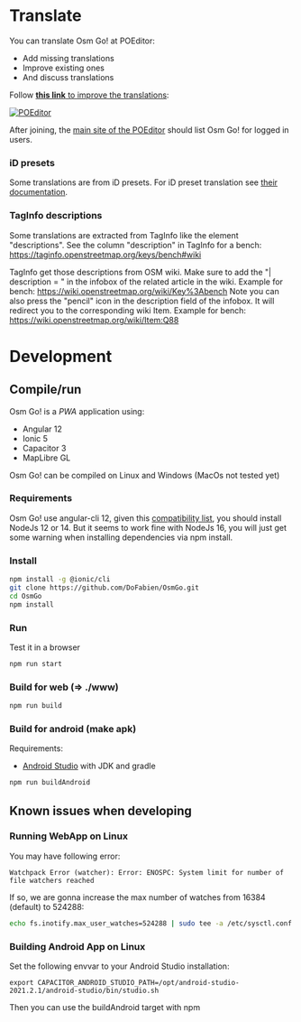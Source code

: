 # Translate

You can translate Osm Go! at POEditor:
- Add missing translations
- Improve existing ones
- And discuss translations

Follow [**this link** to improve the translations](https://poeditor.com/join/project/f2ASHUwwGp):

[![POEditor](https://poeditor.com/public/images/logo_small.png)](https://poeditor.com/join/project/f2ASHUwwGp)

After joining, the [main site of the POEditor](https://poeditor.com/projects/) should list Osm Go! for logged in users.

### iD presets

Some translations are from iD presets. For iD preset translation see [their documentation](https://github.com/openstreetmap/iD/blob/develop/CONTRIBUTING.md#translating).

### TagInfo descriptions

Some translations are extracted from TagInfo like the element "descriptions". See the column "description" in TagInfo for a bench: https://taginfo.openstreetmap.org/keys/bench#wiki

TagInfo get those descriptions from OSM wiki. Make sure to add the "| description = " in the infobox of the related article in the wiki. Example for bench: https://wiki.openstreetmap.org/wiki/Key%3Abench Note you can also press the "pencil" icon in the description field of the infobox. It will redirect you to the corresponding wiki Item. Example for bench: https://wiki.openstreetmap.org/wiki/Item:Q88

# Development

## Compile/run
Osm Go! is a _PWA_ application using:
- Angular 12
- Ionic 5
- Capacitor 3
- MapLibre GL

Osm Go! can be compiled on Linux and Windows (MacOs not tested yet)

### Requirements
Osm Go! use angular-cli 12, given this [compatibility list](https://gist.github.com/LayZeeDK/c822cc812f75bb07b7c55d07ba2719b3), you should install NodeJs 12 or 14. But it seems to work fine with NodeJs 16, you will just get some warning when installing dependencies via npm install.

### Install
```sh
npm install -g @ionic/cli
git clone https://github.com/DoFabien/OsmGo.git
cd OsmGo
npm install
```

### Run
Test it in a browser
```sh
npm run start
```

### Build for web (=> ./www)
```sh
npm run build
```

### Build for android (make apk)
Requirements:
- [Android Studio](https://developer.android.com) with JDK and gradle

```sh
npm run buildAndroid
```

## Known issues when developing

### Running WebApp on Linux
You may have following error:

`Watchpack Error (watcher): Error: ENOSPC: System limit for number of file watchers reached`

If so, we are gonna increase the max number of watches from 16384 (default) to 524288:

```sh
echo fs.inotify.max_user_watches=524288 | sudo tee -a /etc/sysctl.conf && sudo sysctl -p
```

### Building Android App on Linux
Set the following envvar to your Android Studio installation:

`export CAPACITOR_ANDROID_STUDIO_PATH=/opt/android-studio-2021.2.1/android-studio/bin/studio.sh`

Then you can use the buildAndroid target with npm
